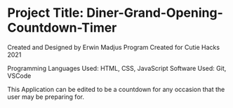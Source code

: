 # Project Title: Diner-Grand-Opening-Countdown-Timer

Created and Designed by Erwin Madjus
Program Created for Cutie Hacks 2021

Programming Languages Used: HTML, CSS, JavaScript
Software Used: Git, VSCode

This Application can be edited to be a countdown for any occasion that the user may be preparing for. 
